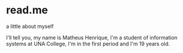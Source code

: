# read.me
a little about myself

I'll tell you, my name is Matheus Henrique, I'm a student of information systems at UNA College, I'm in the first period and I'm 19 years old.
